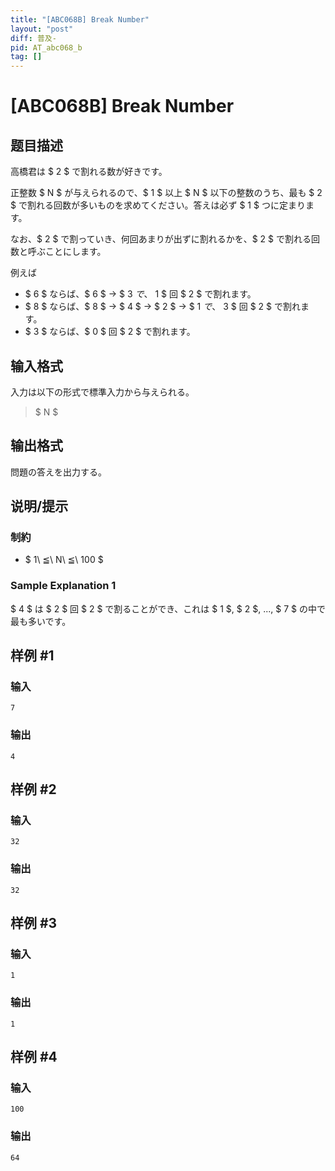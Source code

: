 ```yaml
---
title: "[ABC068B] Break Number"
layout: "post"
diff: 普及-
pid: AT_abc068_b
tag: []
---
```


# [ABC068B] Break Number

## 题目描述

[problemUrl]: https://atcoder.jp/contests/abc068/tasks/abc068_b

高橋君は $ 2 $ で割れる数が好きです。

正整数 $ N $ が与えられるので、$ 1 $ 以上 $ N $ 以下の整数のうち、最も $ 2 $ で割れる回数が多いものを求めてください。答えは必ず $ 1 $ つに定まります。

なお、$ 2 $ で割っていき、何回あまりが出ずに割れるかを、$ 2 $ で割れる回数と呼ぶことにします。

例えば

- $ 6 $ ならば、$ 6 $ -&gt; $ 3 $で、$ 1 $ 回 $ 2 $ で割れます。
- $ 8 $ ならば、$ 8 $ -&gt; $ 4 $ -&gt; $ 2 $ -&gt; $ 1 $で、$ 3 $ 回 $ 2 $ で割れます。
- $ 3 $ ならば、$ 0 $ 回 $ 2 $ で割れます。

## 输入格式

入力は以下の形式で標準入力から与えられる。

> $ N $

## 输出格式

問題の答えを出力する。

## 说明/提示

### 制約

- $ 1\ ≦\ N\ ≦\ 100 $

### Sample Explanation 1

$ 4 $ は $ 2 $ 回 $ 2 $ で割ることができ、これは $ 1 $, $ 2 $, ..., $ 7 $ の中で最も多いです。

## 样例 #1

### 输入

```
7
```

### 输出

```
4
```

## 样例 #2

### 输入

```
32
```

### 输出

```
32
```

## 样例 #3

### 输入

```
1
```

### 输出

```
1
```

## 样例 #4

### 输入

```
100
```

### 输出

```
64
```

